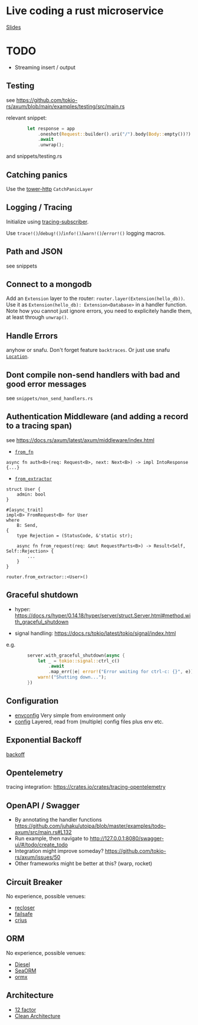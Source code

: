# Live coding a rust microservice

[Slides](https://docs.google.com/presentation/d/1ME9Nfgzkupof5wWTUFGRjNXx8jPGKmB-LOx2DkfX96s/)

# TODO

* Streaming insert / output

## Testing

see https://github.com/tokio-rs/axum/blob/main/examples/testing/src/main.rs

relevant snippet:
```rust
        let response = app
            .oneshot(Request::builder().uri("/").body(Body::empty())?)
            .await
            .unwrap();
```

and snippets/testing.rs

## Catching panics

Use the [tower-http](https://crates.io/crates/tower-http) `CatchPanicLayer`

## Logging / Tracing

Initialize using [tracing-subscriber](https://docs.rs/tracing-subscriber/latest/tracing_subscriber/fmt/index.html).

Use `trace!()`/`debug!()`/`info!()`/`warn!()`/`error!()` logging macros.

## Path and JSON

see snippets

## Connect to a mongodb

Add an `Extension` layer to the router: `router.layer(Extension(hello_db))`. Use it as `Extension(hello_db): Extension<Database>`
in a handler function. Note how you cannot just ignore errors, you need to explicitely handle them, at least through `unwrap()`.

## Handle Errors

anyhow or snafu. Don't forget feature `backtraces`. Or just use snafu
[`Location`](https://docs.rs/snafu/latest/snafu/struct.Location.html).

## Dont compile non-send handlers with bad and good error messages

see `snippets/non_send_handlers.rs`

## Authentication Middleware (and adding a record to a tracing span)

see https://docs.rs/axum/latest/axum/middleware/index.html

* [`from_fn`](https://docs.rs/axum/latest/axum/middleware/fn.from_fn.html)

`async fn auth<B>(req: Request<B>, next: Next<B>) -> impl IntoResponse {...}`

* [`from_extractor`](https://docs.rs/axum/0.5.5/axum/middleware/fn.from_extractor.html)

```
struct User {
    admin: bool
}

#[async_trait]
impl<B> FromRequest<B> for User
where
    B: Send,
{
    type Rejection = (StatusCode, &'static str);

    async fn from_request(req: &mut RequestParts<B>) -> Result<Self, Self::Rejection> {
        ...
    }
}

router.from_extractor::<User>()
```

## Graceful shutdown

* hyper: https://docs.rs/hyper/0.14.18/hyper/server/struct.Server.html#method.with_graceful_shutdown

* signal handling: https://docs.rs/tokio/latest/tokio/signal/index.html

e.g.

```rust
        server.with_graceful_shutdown(async {
            let _ = tokio::signal::ctrl_c()
                .await
                .map_err(|e| error!("Error waiting for ctrl-c: {}", e));
            warn!("Shutting down...");
        })
```

## Configuration

* [envconfig](https://crates.io/crates/envconfig) Very simple from environment only
* [config](https://crates.io/crates/config) Layered, read from (multiple) config files plus env etc.

## Exponential Backoff

[backoff](https://crates.io/crates/backoff)

## Opentelemetry

tracing integration: https://crates.io/crates/tracing-opentelemetry

## OpenAPI / Swagger

* By annotating the handler functions https://github.com/juhaku/utoipa/blob/master/examples/todo-axum/src/main.rs#L132
* Run example, then navigate to http://127.0.0.1:8080/swagger-ui/#/todo/create_todo
* Integration might improve someday? https://github.com/tokio-rs/axum/issues/50
* Other frameworks might be better at this? (warp, rocket)

## Circuit Breaker

No experience, possible venues:

* [recloser](https://crates.io/recloser)
* [failsafe](https://crates.io/failsafe)
* [crius](https://crates.io/crius)

## ORM

No experience, possible venues:

* [Diesel](https://crates.io/crates/diesel)
* [SeaORM](https://crates.io/crates/sea-orm)
* [ormx](https://crates.io/crates/ormx)

## Architecture

* [12 factor](https://12factor.net/)
* [Clean Architecture](https://blog.cleancoder.com/uncle-bob/2012/08/13/the-clean-architecture.html)
